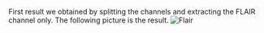First result we obtained by splitting the channels and extracting the FLAIR channel only. The following picture is the result.
![Flair](https://github.com/user-attachments/assets/45e22606-2eb5-4ec5-a974-f0e6c2bc1601)
